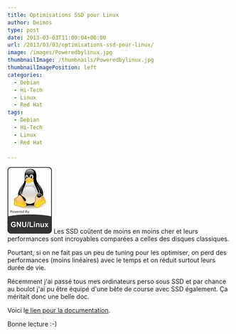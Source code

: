 ```yaml
---
title: Optimisations SSD pour Linux
author: Deimos
type: post
date: 2013-03-03T11:00:04+00:00
url: /2013/03/03/optimisations-ssd-pour-linux/
image: /images/Poweredbylinux.jpg
thumbnailImage: /thumbnails/Poweredbylinux.jpg
thumbnailImagePosition: left
categories:
  - Debian
  - Hi-Tech
  - Linux
  - Red Hat
tags:
  - Debian
  - Hi-Tech
  - Linux
  - Red Hat

---
```

![Poweredbylinux](/images/Poweredbylinux.jpg)
Les SSD coûtent de moins en moins cher et leurs performances sont incroyables comparées a celles des disques classiques.

Pourtant, si on ne fait pas un peu de tuning pour les optimiser, on perd des performances (moins linéaires) avec le temps et on réduit surtout leurs durée de vie.

Récemment j'ai passé tous mes ordinateurs perso sous SSD et par chance au boulot j'ai pu être équipé d'une bête de course avec SSD également. Ça méritait donc une belle doc.

Voici l[e lien pour la documentation][1].

Bonne lecture :-)

 [1]: http://wiki.deimos.fr/Optimiser_les_performances_des_disques_dur_sur_Linux#Optimisations_pour_les_SSDs